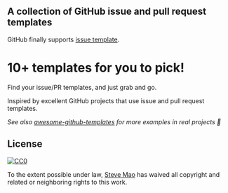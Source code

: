 ## A collection of GitHub issue and pull request templates

GitHub finally supports [issue template](https://github.com/blog/2111-issue-and-pull-request-templates).

# 10+ templates for you to pick!

Find your issue/PR templates, and just grab and go.

Inspired by excellent GitHub projects that use issue and pull request templates.

*See also [awesome-github-templates](https://github.com/devspace/awesome-github-templates) for more examples in real projects :tada:*

## License

[![CC0](https://i.creativecommons.org/p/zero/1.0/88x31.png)](https://creativecommons.org/publicdomain/zero/1.0/)

To the extent possible under law, [Steve Mao](https://github.com/stevemao) has waived all copyright and related or neighboring rights to this work.
